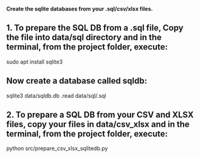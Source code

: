 **Create the sqlite databases from your .sql/csv/xlsx files.**
## 1. To prepare the SQL DB from a .sql file, Copy the file into data/sql directory and in the terminal, from the project folder, execute:

sudo apt install sqlite3

## Now create a database called sqldb:

sqlite3 data/sqldb.db
.read data/sql/<name of your sql database>.sql

## 2. To prepare a SQL DB from your CSV and XLSX files, copy your files in data/csv_xlsx and in the terminal, from the project folder, execute:

python src/prepare_csv_xlsx_sqlitedb.py